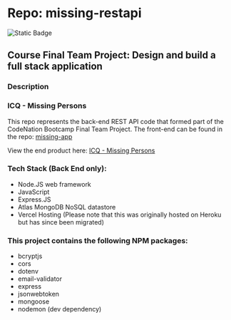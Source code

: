 # Repo: missing-restapi
![Static Badge](https://img.shields.io/badge/Dev_status-Complete-blue)

## **Course Final Team Project: Design and build a full stack application**

### Description

### ICQ - Missing Persons

This repo represents the back-end REST API code that formed part of the CodeNation Bootcamp Final Team Project. The front-end can be found in the repo: [missing-app](https://github.com/jimdavies72/missing-app)

View the end product here: [ICQ - Missing Persons](https://icq-missing.netlify.app/)

### Tech Stack (Back End only):

- Node.JS web framework
- JavaScript
- Express.JS
- Atlas MongoDB NoSQL datastore
- Vercel Hosting (Please note that this was originally hosted on Heroku but has since been migrated)

### This project contains the following NPM packages:

- bcryptjs
- cors
- dotenv
- email-validator
- express
- jsonwebtoken
- mongoose
- nodemon (dev dependency)
